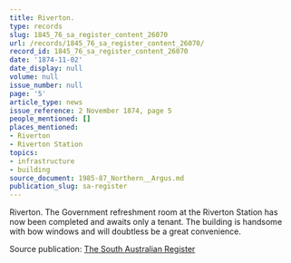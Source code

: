 ```yaml
---
title: Riverton.
type: records
slug: 1845_76_sa_register_content_26070
url: /records/1845_76_sa_register_content_26070/
record_id: 1845_76_sa_register_content_26070
date: '1874-11-02'
date_display: null
volume: null
issue_number: null
page: '5'
article_type: news
issue_reference: 2 November 1874, page 5
people_mentioned: []
places_mentioned:
- Riverton
- Riverton Station
topics:
- infrastructure
- building
source_document: 1985-87_Northern__Argus.md
publication_slug: sa-register
---
```


Riverton.  The Government refreshment room at the Riverton Station has now been completed and awaits only a tenant.  The building is handsome with bow windows and will doubtless be a great convenience.

Source publication: [The South Australian Register](/publications/sa-register/)
